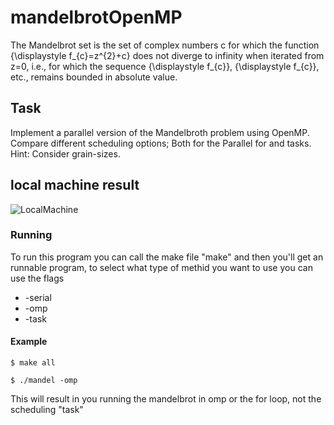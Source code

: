 # mandelbrotOpenMP
The Mandelbrot set is the set of complex numbers c for which the function {\displaystyle f_{c}=z^{2}+c} does not diverge to infinity when iterated from z=0, i.e., for which the sequence {\displaystyle f_{c}}, {\displaystyle f_{c}}, etc., remains bounded in absolute value.

## Task
Implement a parallel version of the Mandelbroth problem using OpenMP. Compare different scheduling options; Both for the Parallel for and tasks. Hint: Consider grain-sizes.

## local machine result 
![LocalMachine](https://user-images.githubusercontent.com/68075605/161066046-04d528ce-6fef-4417-acb7-180f51eb50d4.png)


### Running
To run this program you can call the make file "make" and then you'll get an runnable program, to select what type of methid you want to use you can use the flags  
- -serial
- -omp
- -task

#### Example
```
$ make all

$ ./mandel -omp
```
This will result in you running the mandelbrot in omp or the for loop, not the scheduling "task"
